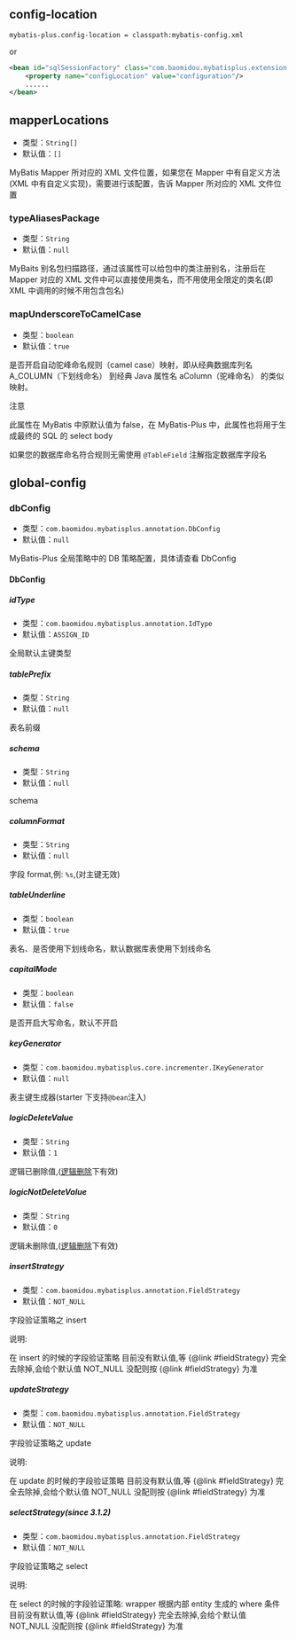 ## config-location

```properties
mybatis-plus.config-location = classpath:mybatis-config.xml
```

or

```xml
<bean id="sqlSessionFactory" class="com.baomidou.mybatisplus.extension.spring.MybatisSqlSessionFactoryBean">
    <property name="configLocation" value="configuration"/> 
    ......
</bean>
```

## mapperLocations

- 类型：`String[]`
- 默认值：`[]`

MyBatis Mapper 所对应的 XML 文件位置，如果您在 Mapper 中有自定义方法(XML 中有自定义实现)，需要进行该配置，告诉 Mapper 所对应的 XML 文件位置

### typeAliasesPackage

- 类型：`String`
- 默认值：`null`

MyBaits 别名包扫描路径，通过该属性可以给包中的类注册别名，注册后在 Mapper 对应的 XML 文件中可以直接使用类名，而不用使用全限定的类名(即 XML 中调用的时候不用包含包名)

### mapUnderscoreToCamelCase

- 类型：`boolean`
- 默认值：`true`

是否开启自动驼峰命名规则（camel case）映射，即从经典数据库列名 A_COLUMN（下划线命名） 到经典 Java 属性名 aColumn（驼峰命名） 的类似映射。

注意

此属性在 MyBatis 中原默认值为 false，在 MyBatis-Plus 中，此属性也将用于生成最终的 SQL 的 select body

如果您的数据库命名符合规则无需使用 `@TableField` 注解指定数据库字段名



## global-config

### dbConfig

- 类型：`com.baomidou.mybatisplus.annotation.DbConfig`
- 默认值：`null`

MyBatis-Plus 全局策略中的 DB 策略配置，具体请查看 DbConfig

#### DbConfig

##### idType

- 类型：`com.baomidou.mybatisplus.annotation.IdType`
- 默认值：`ASSIGN_ID`

全局默认主键类型

##### tablePrefix

- 类型：`String`
- 默认值：`null`

表名前缀

##### schema

- 类型：`String`
- 默认值：`null`

schema

##### columnFormat

- 类型：`String`
- 默认值：`null`

字段 format,例: `%s`,(对主键无效)

##### tableUnderline

- 类型：`boolean`
- 默认值：`true`

表名、是否使用下划线命名，默认数据库表使用下划线命名

##### capitalMode

- 类型：`boolean`
- 默认值：`false`

是否开启大写命名，默认不开启

##### keyGenerator

- 类型：`com.baomidou.mybatisplus.core.incrementer.IKeyGenerator`
- 默认值：`null`

表主键生成器(starter 下支持`@bean`注入)

##### logicDeleteValue

- 类型：`String`
- 默认值：`1`

逻辑已删除值,([逻辑删除](https://mybatis.plus/guide/logic-delete.html)下有效)

##### logicNotDeleteValue

- 类型：`String`
- 默认值：`0`

逻辑未删除值,([逻辑删除](https://mybatis.plus/guide/logic-delete.html)下有效)

##### insertStrategy

- 类型：`com.baomidou.mybatisplus.annotation.FieldStrategy`
- 默认值：`NOT_NULL`

字段验证策略之 insert

说明:

在 insert 的时候的字段验证策略 目前没有默认值,等 {@link #fieldStrategy} 完全去除掉,会给个默认值 NOT_NULL 没配则按 {@link #fieldStrategy} 为准

##### updateStrategy

- 类型：`com.baomidou.mybatisplus.annotation.FieldStrategy`
- 默认值：`NOT_NULL`

字段验证策略之 update

说明:

在 update 的时候的字段验证策略 目前没有默认值,等 {@link #fieldStrategy} 完全去除掉,会给个默认值 NOT_NULL 没配则按 {@link #fieldStrategy} 为准

##### selectStrategy(since 3.1.2)

- 类型：`com.baomidou.mybatisplus.annotation.FieldStrategy`
- 默认值：`NOT_NULL`

字段验证策略之 select

说明:

在 select 的时候的字段验证策略: wrapper 根据内部 entity 生成的 where 条件 目前没有默认值,等 {@link #fieldStrategy} 完全去除掉,会给个默认值 NOT_NULL 没配则按 {@link #fieldStrategy} 为准



